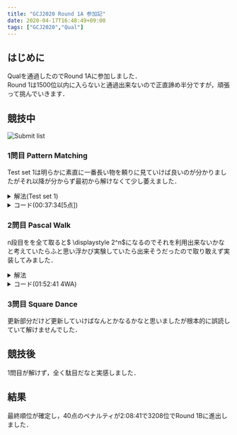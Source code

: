 ```yaml
---
title: "GCJ2020 Round 1A 参加記"
date: 2020-04-17T16:48:49+09:00
tags: ["GCJ2020","Qual"]
---
```

## はじめに

Qualを通過したのでRound 1Aに参加しました．  
Round 1は1500位以内に入らないと通過出来ないので正直諦め半分ですが，頑張って挑んでいきます．  

## 競技中

![Submit list](submitlist.jpg)

### 1問目 Pattern Matching

Test set 1は明らかに素直に一番長い物を頼りに見ていけば良いのが分かりましたがそれ以降が分からず最初から解けなくて少し萎えました．  

<details><summary>解法(Test set 1)</summary>
長さが最大の物を基準にその他がそれで対応出来るかを見てそれが構成出来ればそのまま出来なければ"*"を出力します．  
</details>

<details><summary>コード(00:37:34[5点])</summary>

|  ID  |  Verdict  | Score |
| ---- | --------- | ----- |
| 1    | AC        | 5/5   |
| 2    | WA        | 0/5   |
| 3    | Skip      | 0/18  |

```cpp
#include <bits/stdc++.h>
using namespace std;
using i64 = long long;
#define endl "\n"

int main()
{
  i64 T;
  cin >> T;
  for (i64 _ = 1; _ <= T; _++)
  {
    i64 N;
    cin >> N;
    vector<string> P(N);
    vector<i64> size(N);
    for (i64 i = 0; i < N; i++)
    {
      cin >> P[i];
      reverse(P[i].begin(), P[i].end());
      size[i] = P[i].size();
    }
    string ans;
    i64 it = max_element(size.begin(), size.end()) - size.begin();
    ans = P[it].substr(0, size[it] - 1);
    for (i64 i = 0; i < N; i++)
      if (ans.substr(0, size[i] - 1) != P[i].substr(0, size[i] - 1))
      {
        ans = "*";
      }
    reverse(ans.begin(), ans.end());
    cout << "Case #" << _ << ": " << ans << endl;
  }
  return 0;
}
```

</details>

### 2問目 Pascal Walk

n段目をを全て取ると$ \displaystyle 2^n$になるのでそれを利用出来ないかなと考えていたらふと思い浮かび実験していたら出来そうだったので取り敢えず実装してみました．  

<details><summary>解法</summary>
何段使うか総当りして最後に不足分端を進んで調整して構築します．  
</details>

<details><summary>コード(01:52:41 4WA)</summary>

|  ID  |  Verdict  | Score |
| ---- | --------- | ----- |
| 1    | AC        | 3/3   |
| 2    | AC        | 11/11 |
| 3    | AC        | 21/21 |

```cpp
#include <bits/stdc++.h>
using namespace std;
using i64 = long long;
#define endl "\n"

int main()
{
  i64 T;
  cin >> T;
  for (i64 _ = 1; _ <= T; _++)
  {
    i64 N;
    cin >> N;
    cout << "Case #" << _ << ":" << endl;
    for (i64 i = 0; i <= 31; i++)
    {
      i64 t = N - i;
      i64 last = -1;
      i64 cnt = 0;
      for (i64 j = 31; 0 <= j; j--)
      {
        if (t & (1LL << j))
        {
          last = max(last, j);
        }
        if (last != -1 && !(t & (1LL << j)))
        {
          cnt++;
        }
      }
      if (cnt <= i)
      {
        cout << "1 1" << endl;
        i64 now = 1;
        bool left = true;
        for (i64 j = 1; j <= last; j++)
        {
          if (t & (1LL << j))
          {
            for (i64 k = 0; k < j + 1; k++)
              cout << j + 1 << " " << (left ? k + 1 : j + 1 - k) << endl;
            left = !left;
            now += (1LL << j);
          }
          else
          {
            cout << j + 1 << " " << (left ? 1 : j + 1) << endl;
            now++;
          }
        }
        for (; now + 1 <= N; last++)
        {
          cout << last + 2 << " " << (left ? 1 : last + 2) << endl;
          now++;
        }
        break;
      }
    }
  }
  return 0;
}
```

</details>

### 3問目 Square Dance

更新部分だけど更新していけばなんとかなるかなと思いましたが根本的に誤読していて解けませんでした．  

## 競技後

1問目が解けず，全く駄目だなと実感しました．  

## 結果

最終順位が確定し，40点のペナルティが2:08:41で3208位でRound 1Bに進出しました．  
